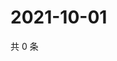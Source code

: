 # 2021-10-01

共 0 条

<!-- BEGIN -->
<!-- 最后更新时间 Fri Oct 01 2021 14:17:56 GMT+0800 (China Standard Time) -->

<!-- END -->
